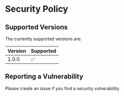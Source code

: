 # Security Policy

## Supported Versions

The currently supported versions are:

| Version | Supported          |
| ------- | ------------------ |
| 1.0.0   | :white_check_mark: |

## Reporting a Vulnerability

Please create an issue if you find a security vulnerability
